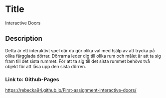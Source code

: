 # Title
Interactive Doors

## Description
Detta är ett interaktivt spel där du gör olika val med hjälp av att trycka på olika färgglada dörrar. Dörrarna leder dig till olika rum och målet är att ta sig fram till det sista rummet. För att ta sig till det sista rummet behövs två objekt för att låsa upp den sista dörren.

### Link to: Github-Pages
https://rebecka94.github.io/First-assignment-interactive-doors/
